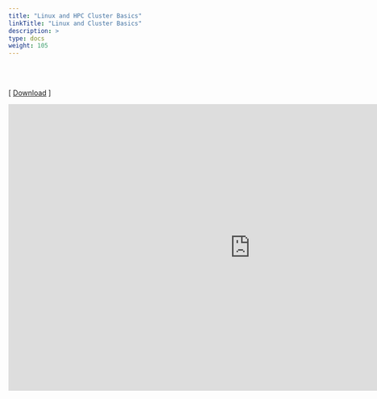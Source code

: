 ```yaml
---
title: "Linux and HPC Cluster Basics"
linkTitle: "Linux and Cluster Basics"
description: >
type: docs
weight: 105
---
```


<br></br>

[ [Download](https://bit.ly/3Kc50hb) ]


<iframe src="https://docs.google.com/presentation/d/e/2PACX-1vQ_v4KID1gwuwQOK2C-Ime65rp77m38dZNmX-U7PmZbxw7QXpvT6ki2tZczGFYZz4_QT70sybVMB7Sm/embed?start=false&loop=false&delayms=60000" frameborder="0" width="960" height="569" allowfullscreen="true" mozallowfullscreen="true" webkitallowfullscreen="true"></iframe>
